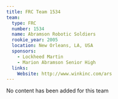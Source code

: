 ```yaml
---
title: FRC Team 1534
team:
  type: FRC
  number: 1534
  name: Abramson Robotic Soldiers
  rookie_year: 2005
  location: New Orleans, LA, USA
  sponsors:
    - Lockheed Martin
    - Marion Abramson Senior High
  links:
    Website: http://www.winkinc.com/ars
---
```

No content has been added for this team
